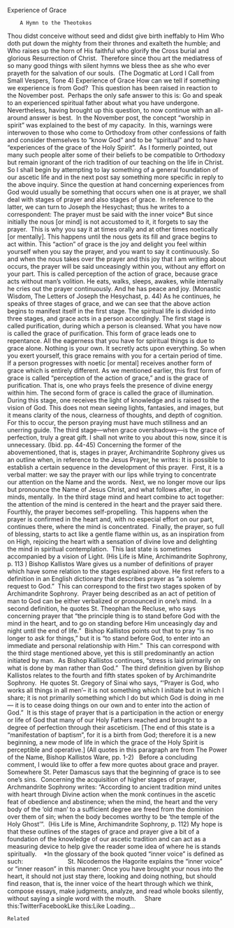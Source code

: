 Experience of Grace

		A Hymn to the Theotokos
Thou didst conceive without seed and didst give birth ineffably to Him Who doth put down the mighty from their thrones and exalteth the humble; and Who raises up the horn of His faithful who glorify the Cross burial and glorious Resurrection of Christ.  Therefore since thou art the mediatress of so many good things with silent hymns we bless thee as she who ever prayeth for the salvation of our souls.  (The Dogmatic at Lord I Call from Small Vespers, Tone 4)
Experience of Grace
How can we tell if something we experience is from God?  This question has been raised in reaction to the November post.  Perhaps the only safe answer to this is: Go and speak to an experienced spiritual father about what you have undergone.  Nevertheless, having brought up this question, to now continue with an all-around answer is best. 
In the November post, the concept “worship in spirit” was explained to the best of my capacity.  In this, warnings were interwoven to those who come to Orthodoxy from other confessions of faith and consider themselves to “know God” and to be “spiritual” and to have “experiences of the grace of the Holy Spirit”.  As I formerly pointed, out many such people alter some of their beliefs to be compatible to Orthodoxy but remain ignorant of the rich tradition of our teaching on the life in Christ.  So I shall begin by attempting to lay something of a general foundation of our ascetic life and in the next post say something more specific in reply to the above inquiry.
Since the question at hand concerning experiences from God would usually be something that occurs when one is at prayer, we shall deal with stages of prayer and also stages of grace.  In reference to the latter, we can turn to Joseph the Hesychast; thus he writes to a correspondent:
The prayer must be said with the inner voice* But since initially the nous [or mind] is not accustomed to it, it forgets to say the prayer.  This is why you say it at times orally and at other times noetically [or mentally]. This happens until the nous gets its fill and grace begins to act within.
This “action” of grace is the joy and delight you feel within yourself when you say the prayer, and you want to say it continuously. So and when the nous takes over the prayer and this joy that I am writing about occurs, the prayer will be said unceasingly within you, without any effort on your part. This is called perception of the action of grace, because grace acts without man’s volition. He eats, walks, sleeps, awakes, while internally he cries out the prayer continuously. And he has peace and joy. (Monastic Wisdom, The Letters of Joseph the Hesychast, p. 44)
As he continues, he speaks of three stages of grace, and we can see that the above action begins to manifest itself in the first stage.
The spiritual life is divided into three stages, and grace acts in a person accordingly. The first stage is called purification, during which a person is cleansed. What you have now is called the grace of purification. This form of grace leads one to repentance. All the eagerness that you have for spiritual things is due to grace alone. Nothing is your own. It secretly acts upon everything. So when you exert yourself, this grace remains with you for a certain period of time. If a person progresses with noetic [or mental] receives another form of grace which is entirely different.
As we mentioned earlier, this first form of grace is called “perception of the action of grace,” and is the grace of purification. That is, one who prays feels the presence of divine energy within him.
The second form of grace is called the grace of illumination.  During this stage, one receives the light of knowledge and is raised to the vision of God. This does not mean seeing lights, fantasies, and images, but it means clarity of the nous, clearness of thoughts, and depth of cognition. For this to occur, the person praying must have much stillness and an unerring guide.
The third stage—when grace overshadows—is the grace of perfection, truly a great gift. I shall not write to you about this now, since it is unnecessary. (Ibid. pp. 44-45)
Concerning the former of the abovementioned, that is, stages in prayer, Archimandrite Sophrony gives us an outline when, in reference to the Jesus Prayer, he writes:
It is possible to establish a certain sequence in the development of this prayer.  First, it is a verbal matter: we say the prayer with our lips while trying to concentrate our attention on the Name and the words.  Next, we no longer move our lips but pronounce the Name of Jesus Christ, and what follows after, in our minds, mentally.  In the third stage mind and heart combine to act together: the attention of the mind is centered in the heart and the prayer said there.  Fourthly, the prayer becomes self-propelling.  This happens when the prayer is confirmed in the heart and, with no especial effort on our part, continues there, where the mind is concentrated.  Finally, the prayer, so full of blessing, starts to act like a gentle flame within us, as an inspiration from on High, rejoicing the heart with a sensation of divine love and delighting the mind in spiritual contemplation.  This last state is sometimes accompanied by a vision of Light. (His Life is Mine, Archimandrite Sophrony, p. 113 )
Bishop Kallistos Ware gives us a number of definitions of prayer which have some relation to the stages explained above. He first refers to a definition in an English dictionary that describes prayer as “a solemn request to God.”  This can correspond to the first two stages spoken of by Archimandrite Sophrony.  Prayer being described as an act of petition of man to God can be either verbalized or pronounced in one’s mind.  In a second definition, he quotes St. Theophan the Recluse, who says concerning prayer that “the principle thing is to stand before God with the mind in the heart, and to go on standing before Him unceasingly day and night until the end of life.”  Bishop Kallistos points out that to pray “is no longer to ask for things,” but it is “to stand before God, to enter into an immediate and personal relationship with Him.”  This can correspond with the third stage mentioned above, yet this is still predominantly an action initiated by man.  As Bishop Kallistos continues, “stress is laid primarily on what is done by man rather than God.”  The third definition given by Bishop Kallistos relates to the fourth and fifth states spoken of by Archimandrite Sophrony.  He quotes St. Gregory of Sinai who says, “‘Prayer is God, who works all things in all men’– it is not something which I initiate but in which I share; it is not primarily something which I do but which God is doing in me — it is to cease doing things on our own and to enter into the action of God.”  It is this stage of prayer that is a participation in the action or energy or life of God that many of our Holy Fathers reached and brought to a degree of perfection through their asceticism. [The end of this state is a “manifestation of baptism”, for it is a birth from God; therefore it is a new beginning, a new mode of life in which the grace of the Holy Spirit is perceptible and operative.] (All quotes in this paragraph are from The Power of the Name, Bishop Kallistos Ware, pp. 1-2)  
Before a concluding comment, I would like to offer a few more quotes about grace and prayer.  Somewhere St. Peter Damascus says that the beginning of grace is to see one’s sins.  Concerning the acquisition of higher stages of prayer, Archmandrite Sophrony writes: “According to ancient tradition mind unites with heart through Divine action when the monk continues in the ascetic feat of obedience and abstinence; when the mind, the heart and the very body of the ‘old man’ to a sufficient degree are freed from the dominion over them of sin; when the body becomes worthy to be ‘the temple of the Holy Ghost’”.  (His Life is Mine, Archimandrite Sophrony, p. 112)
My hope is that these outlines of the stages of grace and prayer give a bit of a foundation of the knowledge of our ascetic tradition and can act as a measuring device to help give the reader some idea of where he is stands spiritually. 
 
*In the glossary of the book quoted “inner voice” is defined as such:                          St. Nicodemos the Hagorite explains the “inner voice” or “inner reason” in this manner: Once you have brought your nous into the heart, it should not just stay there, looking and doing nothing, but should find reason, that is, the inner voice of the heart through which we think, compose essays, make judgments, analyze, and read whole books silently, without saying a single word with the mouth.
 
 
Share this:TwitterFacebookLike this:Like Loading...

	Related
			